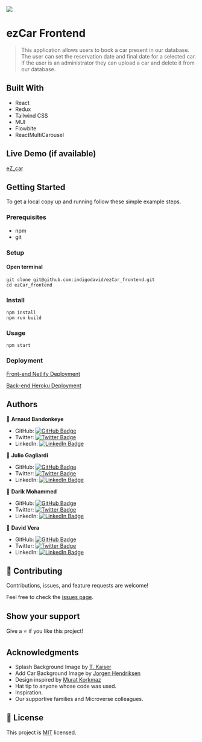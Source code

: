 ![](https://img.shields.io/badge/Microverse-blueviolet)

# ezCar Frontend

> This application allows users to book a car present in our database. The user can set the reservation date and final date for a selected car. If the user is an administrator they can upload a car and delete it from our database.

## Built With

- React
- Redux
- Tailwind CSS
- MUI
- Flowbite
- ReactMultiCarousel

## Live Demo (if available)

[eZ_car](https://ezcar.netlify.app/)


## Getting Started

To get a local copy up and running follow these simple example steps.

### Prerequisites
- npm 
- git

### Setup

#### Open terminal

    git clone git@github.com:indigodavid/ezCar_frontend.git
    cd ezCar_frontend
   
### Install
    npm install 
    npm run build
### Usage
    npm start

### Deployment

[Front-end Netlify Deployment](https://ezcar.netlify.app/) 

[Back-end Heroku Deployment](https://ezcar-backend.herokuapp.com/)

## Authors

👤 **Arnaud Bandonkeye**

- GitHub: [![GitHub Badge](https://img.shields.io/badge/-ArnaudBand-white?logo=GitHub&logoColor=181717&style=plastic)](https://github.com/ArnaudBand)
- Twitter: [![Twitter Badge](https://img.shields.io/badge/-@ba104781-white?logo=Twitter&logoColor=1DA1F2&style=plastic)](https://twitter.com/@ba104781)
- LinkedIn: [![LinkedIn Badge](https://img.shields.io/badge/-ArnaudBandonkeye-white?logo=LinkedIn&logoColor=1DA1F2&style=plastic)](https://linkedin.com/in/ArnaudBandonkeye/)

👤 **Julio Gagliardi**

- GitHub: [![GitHub Badge](https://img.shields.io/badge/-BregornOriginal-white?logo=GitHub&logoColor=181717&style=plastic)](https://github.com/BregornOriginal)
- Twitter: [![Twitter Badge](https://img.shields.io/badge/-Bregorn-white?logo=Twitter&logoColor=1DA1F2&style=plastic)](https://twitter.com/Bregorn)
- LinkedIn: [![LinkedIn Badge](https://img.shields.io/badge/-JulioGagliardi-white?logo=LinkedIn&logoColor=1DA1F2&style=plastic)](https://www.linkedin.com/in/julio-gagliardi/)

👤 **Darik Mohammed**

- GitHub: [![GitHub Badge](https://img.shields.io/badge/-darikmohammed-white?logo=GitHub&logoColor=181717&style=plastic)](https://github.com/darikmohammed)
- Twitter: [![Twitter Badge](https://img.shields.io/badge/-r_darik-white?logo=Twitter&logoColor=1DA1F2&style=plastic)](https://twitter.com/r_darik)
- LinkedIn: [![LinkedIn Badge](https://img.shields.io/badge/-darikmohammed-white?logo=LinkedIn&logoColor=1DA1F2&style=plastic)](https://linkedin.com/in/darikmohammed/)

👤 **David Vera**

- GitHub: [![GitHub Badge](https://img.shields.io/badge/-indigodavid-white?logo=GitHub&logoColor=181717&style=plastic)](https://github.com/indigodavid)
- Twitter: [![Twitter Badge](https://img.shields.io/badge/-indigo1987-white?logo=Twitter&logoColor=1DA1F2&style=plastic)](https://twitter.com/indigo1987)
- LinkedIn: [![LinkedIn Badge](https://img.shields.io/badge/-davidveracastillo-white?logo=LinkedIn&logoColor=1DA1F2&style=plastic)](https://linkedin.com/in/davidveracastillo/)

## 🤝 Contributing

Contributions, issues, and feature requests are welcome!

Feel free to check the [issues page](../../issues/).

## Show your support

Give a ⭐️ if you like this project!

## Acknowledgments

- Splash Background Image by [T. Kaiser](https://unsplash.com/@tkaiser)
- Add Car Background Image by [Jorgen Hendriksen](https://unsplash.com/@jor9en)
- Design inspired by [Murat Korkmaz](https://www.behance.net/muratk) 
- Hat tip to anyone whose code was used.
- Inspiration.
- Our supportive families and Microverse colleagues.

## 📝 License

This project is [MIT](./LICENSE) licensed.
